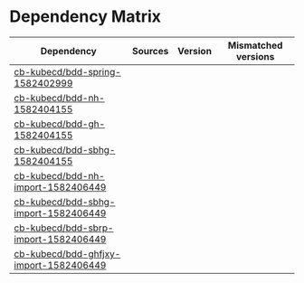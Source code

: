 # Dependency Matrix

Dependency | Sources | Version | Mismatched versions
---------- | ------- | ------- | -------------------
[cb-kubecd/bdd-spring-1582402999](https://github.com/cb-kubecd/bdd-spring-1582402999.git) |  | []() | 
[cb-kubecd/bdd-nh-1582404155](https://github.com/cb-kubecd/bdd-nh-1582404155.git) |  | []() | 
[cb-kubecd/bdd-gh-1582404155](https://github.com/cb-kubecd/bdd-gh-1582404155.git) |  | []() | 
[cb-kubecd/bdd-sbhg-1582404155](https://github.com/cb-kubecd/bdd-sbhg-1582404155.git) |  | []() | 
[cb-kubecd/bdd-nh-import-1582406449](https://github.com/cb-kubecd/bdd-nh-import-1582406449.git) |  | []() | 
[cb-kubecd/bdd-sbhg-import-1582406449](https://github.com/cb-kubecd/bdd-sbhg-import-1582406449.git) |  | []() | 
[cb-kubecd/bdd-sbrp-import-1582406449](https://github.com/cb-kubecd/bdd-sbrp-import-1582406449.git) |  | []() | 
[cb-kubecd/bdd-ghfjxy-import-1582406449](https://github.com/cb-kubecd/bdd-ghfjxy-import-1582406449.git) |  | []() | 

